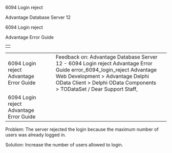 6094 Login reject




Advantage Database Server 12  

6094 Login reject

Advantage Error Guide

|  |
| --- |
|  |

|  |  |  |  |  |
| --- | --- | --- | --- | --- |
| 6094 Login reject  Advantage Error Guide |  |  | Feedback on: Advantage Database Server 12 - 6094 Login reject Advantage Error Guide error\_6094\_login\_reject Advantage Web Development > Advantage Delphi OData Client > Delphi OData Components > TODataSet / Dear Support Staff, |  |
| 6094 Login reject  Advantage Error Guide |  |  |  |  |

Problem: The server rejected the login because the maximum number of users was already logged in.

Solution: Increase the number of users allowed to login.